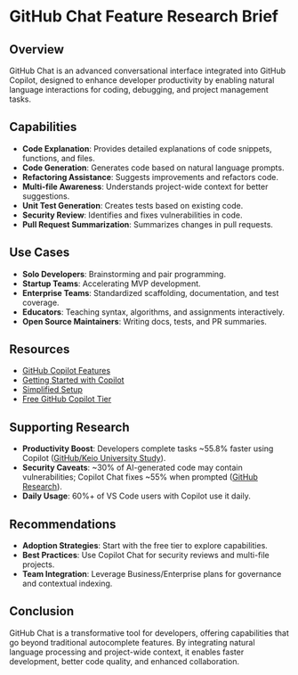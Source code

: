 # GitHub Chat Feature Research Brief

## Overview

GitHub Chat is an advanced conversational interface integrated into GitHub Copilot, designed to enhance developer productivity by enabling natural language interactions for coding, debugging, and project management tasks.

## Capabilities

- **Code Explanation**: Provides detailed explanations of code snippets, functions, and files.
- **Code Generation**: Generates code based on natural language prompts.
- **Refactoring Assistance**: Suggests improvements and refactors code.
- **Multi-file Awareness**: Understands project-wide context for better suggestions.
- **Unit Test Generation**: Creates tests based on existing code.
- **Security Review**: Identifies and fixes vulnerabilities in code.
- **Pull Request Summarization**: Summarizes changes in pull requests.

## Use Cases

- **Solo Developers**: Brainstorming and pair programming.
- **Startup Teams**: Accelerating MVP development.
- **Enterprise Teams**: Standardized scaffolding, documentation, and test coverage.
- **Educators**: Teaching syntax, algorithms, and assignments interactively.
- **Open Source Maintainers**: Writing docs, tests, and PR summaries.

## Resources

- [GitHub Copilot Features](https://github.com/features/copilot)
- [Getting Started with Copilot](https://code.visualstudio.com/docs/copilot/getting-started)
- [Simplified Setup](https://code.visualstudio.com/docs/copilot/setup-simplified)
- [Free GitHub Copilot Tier](https://code.visualstudio.com/blogs/2024/12/18/free-github-copilot)

## Supporting Research

- **Productivity Boost**: Developers complete tasks ~55.8% faster using Copilot ([GitHub/Keio University Study](https://arxiv.org/abs/2302.06590)).
- **Security Caveats**: ~30% of AI-generated code may contain vulnerabilities; Copilot Chat fixes ~55% when prompted ([GitHub Research](https://arxiv.org/abs/2310.02059)).
- **Daily Usage**: 60%+ of VS Code users with Copilot use it daily.

## Recommendations

- **Adoption Strategies**: Start with the free tier to explore capabilities.
- **Best Practices**: Use Copilot Chat for security reviews and multi-file projects.
- **Team Integration**: Leverage Business/Enterprise plans for governance and contextual indexing.

## Conclusion

GitHub Chat is a transformative tool for developers, offering capabilities that go beyond traditional autocomplete features. By integrating natural language processing and project-wide context, it enables faster development, better code quality, and enhanced collaboration.

